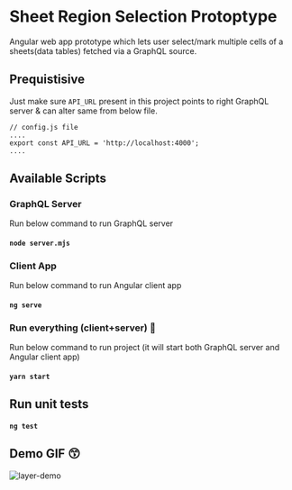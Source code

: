 # Sheet Region Selection Protoptype

Angular web app prototype which lets user select/mark multiple cells of a sheets(data tables) fetched via a GraphQL source.


## Prequistisive

Just make sure `API_URL` present in this project points to right GraphQL server & can alter same from below file.
```
// config.js file
....
export const API_URL = 'http://localhost:4000';
....
```

## Available Scripts

### GraphQL Server
Run below command to run GraphQL server
#### `node server.mjs`

### Client App
Run below command to run Angular client app
#### `ng serve`

### Run everything (client+server) 🙂
Run below command to run project (it will start both GraphQL server and Angular client app)
#### `yarn start`

## Run unit tests
#### `ng test`

## Demo GIF 😙
![layer-demo](https://user-images.githubusercontent.com/12964174/124905967-38101080-e004-11eb-8c20-9b790bdee5aa.gif)


